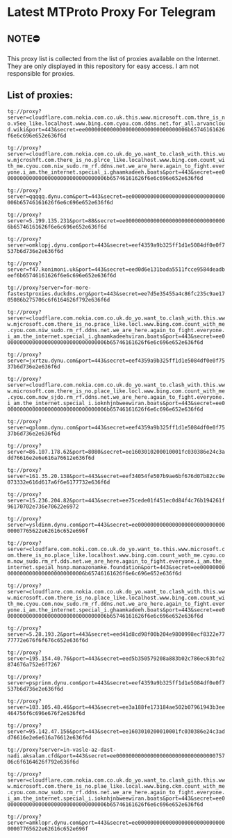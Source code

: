 # Latest MTProto Proxy For Telegram

## NOTE⛔

This proxy list is collected from the list of proxies available on the Internet. They are only displayed in this repository for easy access. I am not responsible for proxies.

## List of proxies:

`tg://proxy?server=cloudflare.com.nokia.com.co.uk.this.www.microsoft.com.thre_is_no.v5ee_like.localhost.www.bing.com.cyou.com.ddns.net.for_all.arvancloud.wiki&port=443&secret=ee000000000000000000000000000000006b65746161626f6e6c696e652e636f6d`

`tg://proxy?server=cloudflare.com.nokia.com.co.uk.do_yo.want_to.clash_with.this.wuw.mjcroshft.com.there_is_no.plrce_like.localhost.www.bing.com.count_with_me.cyou.com.niw_sudo.rm_rf.ddns.net.we_are_here.again_to_fight.everyone.i_am.the_internet.special_i.ghaamkadeeh.boats&port=443&secret=ee000000000000000000000000000000006b65746161626f6e6c696e652e636f6d`

`tg://proxy?server=qqqqq.dynu.com&port=443&secret=ee000000000000000000000000000000006b65746161626f6e6c696e652e636f6d`

`tg://proxy?server=5.199.135.231&port=88&secret=ee000000000000000000000000000000006b65746161626f6e6c696e652e636f6d`

`tg://proxy?server=omklopj.dynu.com&port=443&secret=eef4359a9b325ff1d1e5084df0e0f7537b6d736e2e636f6d`

`tg://proxy?server=f47.konimoni.uk&port=443&secret=eed0d6e131bada5511fcce9584deadbeef6b65746161626f6e6c696e652e636f6d`

`tg://proxy?server=for-more-fastestproxies.duckdns.org&port=443&secret=ee7d5e35455a4c86fc235c9ae1705086b275706c6f6164626f792e636f6d`

`tg://proxy?server=cloudflare.com.nokia.com.co.uk.do_yo.want_to.clash_with.this.www.mjcrosoft.com.there_is_no.prace_like.locl.www.bing.com.count_with_me.cyou.com.niw_sudo.rm_rf.ddns.net.we_are_here.again_to_fight.everyone.i_am.the_internet.special_i.ghaamkadeehviran.boats&port=443&secret=ee000000000000000000000000000000006b65746161626f6e6c696e652e636f6d`

`tg://proxy?server=jxrtzu.dynu.com&port=443&secret=eef4359a9b325ff1d1e5084df0e0f7537b6d736e2e636f6d`

`tg://proxy?server=cloudflare.com.nokia.com.co.uk.do_yo.want_to.clash_with.this.www.microsoft.com.there_is_no.place_like.locl.www.bing.com.count_with_me.cyou.com.now_sjdo.rm_rf.ddns.net.we_are_here.again_to_fight.everyone.i_am.the_internet.special_i.ioknhjnbweewiran.boats&port=443&secret=ee000000000000000000000000000000006b65746161626f6e6c696e652e636f6d`

`tg://proxy?server=qplomn.dynu.com&port=443&secret=eef4359a9b325ff1d1e5084df0e0f7537b6d736e2e636f6d`

`tg://proxy?server=86.107.178.62&port=8080&secret=ee1603010200010001fc030386e24c3add76616e2e6e616a76612e636f6d`

`tg://proxy?server=161.35.20.138&port=443&secret=eef34054fe507b9ae6bf676d07b82cc9e073332e616d617a6f6e6177732e636f6d`

`tg://proxy?server=15.236.204.82&port=443&secret=ee75cede01f451ec0d84f4c76b194261f96170702e736e70622e6972`

`tg://proxy?server=ysldinm.dynu.com&port=443&secret=ee000000000000000000000000000000007765622e62616c652e696f`

`tg://proxy?server=cloudfare.com.noki.com.co.uk.do_yo.want_to.this.www.microsoft.com.there_is_no.place_like.localhost.www.bing.com.count_woth_me.cyou.com.now_sudo.rm_rf.dds.net.we_are_here.again_to_fight.everyone.i_am.the_internet.speial_hsnp.manazonamke.foundation&port=443&secret=ee000000000000000000000000000000006b65746161626f6e6c696e652e636f6d`

`tg://proxy?server=cloudflare.com.nokia.com.co.uk.do_yo.want_to.clash_with.this.www.microsoft.com.there_is_no.place_like.localhost.www.bing.com.count_with_me.cyou.com.now_sudo.rm_rf.ddns.net.we_are_here.again_to_fight.everyone.i_am.the_internet.special_i.ghaamkadeeh.boats&port=443&secret=ee000000000000000000000000000000006b65746161626f6e6c696e652e636f6d`

`tg://proxy?server=5.28.193.2&port=443&secret=eed41d8cd98f00b204e9800998ecf8322e7777772e676f6f676c652e636f6d`

`tg://proxy?server=195.154.40.76&port=443&secret=eed5b350579208a883b02c786ec63bfe2874676a752e6f7267`

`tg://proxy?server=psprinm.dynu.com&port=443&secret=eef4359a9b325ff1d1e5084df0e0f7537b6d736e2e636f6d`

`tg://proxy?server=103.105.48.46&port=443&secret=ee3a188fe173184ae502b07961943b3ee464756f6c696e676f2e636f6d`

`tg://proxy?server=95.142.47.156&port=443&secret=ee1603010200010001fc030386e24c3add76616e2e6e616a76612e636f6d`

`tg://proxy?server=in-vasle-az-dast-nadi.aksalam.cfd&port=443&secret=ee0000000000000000000000000000000075706c6f6164626f792e636f6d`

`tg://proxy?server=cloudflare.com.nokia.com.co.uk.do_yo.want_to.clash_gith.this.www.microsoft.com.there_is_no.plae_like.local.www.bing.ckm.count_with_me.cyou.com.now_sudo.rm_rf.ddns.net.we_are_here.again_to_fight.everyone.i_am.the_internet.special_i.ioknhjnbweewiran.boats&port=443&secret=ee000000000000000000000000000000006b65746161626f6e6c696e652e636f6d`

`tg://proxy?server=amklopr.dynu.com&port=443&secret=ee000000000000000000000000000000007765622e62616c652e696f`


